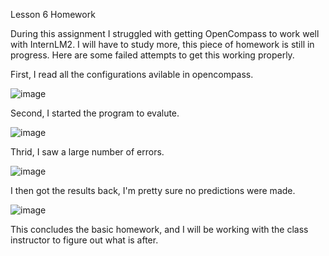 Lesson 6 Homework

During this assignment I struggled with getting OpenCompass to work well with InternLM2.
I will have to study more, this piece of homework is still in progress. 
Here are some failed attempts to get this working properly.

First, I read all the configurations avilable in opencompass.

![image](screenshot6.png)

Second, I started the program to evalute.

![image](screenshot9.png)

Thrid, I saw a large number of errors.

![image](screenshot8.png)

I then got the results back, I'm pretty sure no predictions were made.

![image](screenshot7.png)

This concludes the basic homework, and I will be working with the class instructor to figure out what is after.
